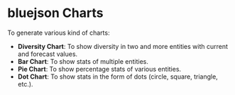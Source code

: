 # bluejson Charts

To generate various kind of charts:
- **Diversity Chart**: To show diversity in two and more entities with current and forecast values.
- **Bar Chart**: To show stats of multiple entities.
- **Pie Chart**: To show percentage stats of various entities.
- **Dot Chart**: To show stats in the form of dots (circle, square, triangle, etc.).
